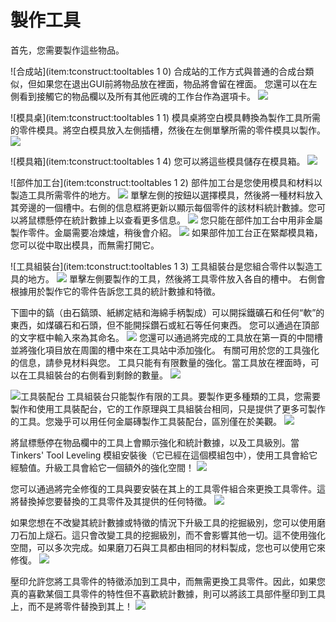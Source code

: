 # 製作工具

首先，您需要製作這些物品。

![合成站](item:tconstruct:tooltables 1 0)
合成站的工作方式與普通的合成台類似，但如果您在退出GUI前將物品放在裡面，物品將會留在裡面。 您還可以在左側看到接觸它的物品欄以及所有其他匠魂的工作台作為選項卡。
![](craftingstation.png)

![模具桌](item:tconstruct:tooltables 1 1)
模具桌將空白模具轉換為製作工具所需的零件模具。將空白模具放入左側插槽，然後在左側單擊所需的零件模具以製作。
![](stencils.png)

![模具箱](item:tconstruct:tooltables 1 4)
您可以將這些模具儲存在模具箱。
![](patternchest.png)

![部件加工台](item:tconstruct:tooltables 1 2)
部件加工台是您使用模具和材料以製造工具所需零件的地方。
![](partbuilder.png)
單擊左側的按鈕以選擇模具，然後將一種材料放入其旁邊的一個槽中。右側的信息框將更新以顯示每個零件的該材料統計數據。您可以將鼠標懸停在統計數據上以查看更多信息。
![](buildingpart.png)
您只能在部件加工台中用非金屬製作零件。金屬需要冶煉爐，稍後會介紹。
![](metalpart.png)
如果部件加工台正在緊鄰模具箱，您可以從中取出模具，而無需打開它。


![工具組裝台](item:tconstruct:tooltables 1 3)
工具組裝台是您組合零件以製造工具的地方。
![](toolstation.png)
單擊左側要製作的工具，然後將工具零件放入各自的槽中。
右側會根據用於製作它的零件告訴您工具的統計數據和特徵。

下圖中的鎬（由石鎬頭、紙綁定結和海綿手柄製成）可以開採鐵礦石和任何“軟”的東西，如煤礦石和石頭，但不能開採鑽石或紅石等任何東西。
您可以通過在頂部的文字框中輸入來為其命名。
![](buildingtool.png)
您還可以通過將完成的工具放在第一頁的中間槽並將強化項目放在周圍的槽中來在工具站中添加強化。
有關可用於您的工具強化的信息，請參見材料與您。
工具只能有有限數量的強化。當工具放在裡面時，可以在工具組裝台的右側看到剩餘的數量。
![](modifiers.png)

![工具裝配台](item:tconstruct:toolforge)
工具組裝台只能製作有限的工具。要製作更多種類的工具，您需要製作和使用工具裝配台，它的工作原理與工具組裝台相同，只是提供了更多可製作的工具。您幾乎可以用任何金屬磚製作工具裝配台，區別僅在於美觀。
![](toolforge.png)

將鼠標懸停在物品欄中的工具上會顯示強化和統計數據，以及工具級別。當Tinkers' Tool Leveling 模組安裝後（它已經在這個模組包中），使用工具會給它經驗值。升級工具會給它一個額外的強化空間！
![](toolxp.png)

您可以通過將完全修復的工具與要安裝在其上的工具零件組合來更換工具零件。這將替換掉您要替換的工具零件及其提供的任何特徵。
![](partswap.png)

如果您想在不改變其統計數據或特徵的情況下升級工具的挖掘級別，您可以使用磨刀石加上燧石。這只會改變工具的挖掘級別，而不會影響其他一切。這不使用強化空間，可以多次完成。如果磨刀石與工具都由相同的材料製成，您也可以使用它來修復。
![](sharpeningkit.png)

壓印允許您將工具零件的特徵添加到工具中，而無需更換工具零件。因此，如果您真的喜歡某個工具零件的特性但不喜歡統計數據，則可以將該工具部件壓印到工具上，而不是將零件替換到其上！
![](embossment.png)